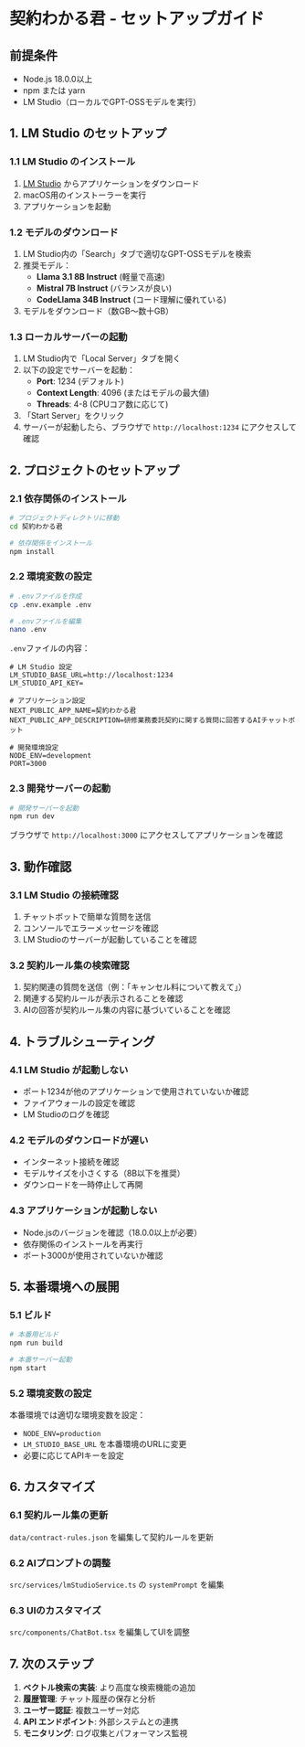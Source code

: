 # 契約わかる君 - セットアップガイド

## 前提条件

- Node.js 18.0.0以上
- npm または yarn
- LM Studio（ローカルでGPT-OSSモデルを実行）

## 1. LM Studio のセットアップ

### 1.1 LM Studio のインストール
1. [LM Studio](https://lmstudio.ai/) からアプリケーションをダウンロード
2. macOS用のインストーラーを実行
3. アプリケーションを起動

### 1.2 モデルのダウンロード
1. LM Studio内の「Search」タブで適切なGPT-OSSモデルを検索
2. 推奨モデル：
   - **Llama 3.1 8B Instruct** (軽量で高速)
   - **Mistral 7B Instruct** (バランスが良い)
   - **CodeLlama 34B Instruct** (コード理解に優れている)
3. モデルをダウンロード（数GB〜数十GB）

### 1.3 ローカルサーバーの起動
1. LM Studio内で「Local Server」タブを開く
2. 以下の設定でサーバーを起動：
   - **Port**: 1234 (デフォルト)
   - **Context Length**: 4096 (またはモデルの最大値)
   - **Threads**: 4-8 (CPUコア数に応じて)
3. 「Start Server」をクリック
4. サーバーが起動したら、ブラウザで `http://localhost:1234` にアクセスして確認

## 2. プロジェクトのセットアップ

### 2.1 依存関係のインストール
```bash
# プロジェクトディレクトリに移動
cd 契約わかる君

# 依存関係をインストール
npm install
```

### 2.2 環境変数の設定
```bash
# .envファイルを作成
cp .env.example .env

# .envファイルを編集
nano .env
```

`.env`ファイルの内容：
```env
# LM Studio 設定
LM_STUDIO_BASE_URL=http://localhost:1234
LM_STUDIO_API_KEY=

# アプリケーション設定
NEXT_PUBLIC_APP_NAME=契約わかる君
NEXT_PUBLIC_APP_DESCRIPTION=研修業務委託契約に関する質問に回答するAIチャットボット

# 開発環境設定
NODE_ENV=development
PORT=3000
```

### 2.3 開発サーバーの起動
```bash
# 開発サーバーを起動
npm run dev
```

ブラウザで `http://localhost:3000` にアクセスしてアプリケーションを確認

## 3. 動作確認

### 3.1 LM Studio の接続確認
1. チャットボットで簡単な質問を送信
2. コンソールでエラーメッセージを確認
3. LM Studioのサーバーが起動していることを確認

### 3.2 契約ルール集の検索確認
1. 契約関連の質問を送信（例：「キャンセル料について教えて」）
2. 関連する契約ルールが表示されることを確認
3. AIの回答が契約ルール集の内容に基づいていることを確認

## 4. トラブルシューティング

### 4.1 LM Studio が起動しない
- ポート1234が他のアプリケーションで使用されていないか確認
- ファイアウォールの設定を確認
- LM Studioのログを確認

### 4.2 モデルのダウンロードが遅い
- インターネット接続を確認
- モデルサイズを小さくする（8B以下を推奨）
- ダウンロードを一時停止して再開

### 4.3 アプリケーションが起動しない
- Node.jsのバージョンを確認（18.0.0以上が必要）
- 依存関係のインストールを再実行
- ポート3000が使用されていないか確認

## 5. 本番環境への展開

### 5.1 ビルド
```bash
# 本番用ビルド
npm run build

# 本番サーバー起動
npm start
```

### 5.2 環境変数の設定
本番環境では適切な環境変数を設定：
- `NODE_ENV=production`
- `LM_STUDIO_BASE_URL` を本番環境のURLに変更
- 必要に応じてAPIキーを設定

## 6. カスタマイズ

### 6.1 契約ルール集の更新
`data/contract-rules.json` を編集して契約ルールを更新

### 6.2 AIプロンプトの調整
`src/services/lmStudioService.ts` の `systemPrompt` を編集

### 6.3 UIのカスタマイズ
`src/components/ChatBot.tsx` を編集してUIを調整

## 7. 次のステップ

1. **ベクトル検索の実装**: より高度な検索機能の追加
2. **履歴管理**: チャット履歴の保存と分析
3. **ユーザー認証**: 複数ユーザー対応
4. **API エンドポイント**: 外部システムとの連携
5. **モニタリング**: ログ収集とパフォーマンス監視 